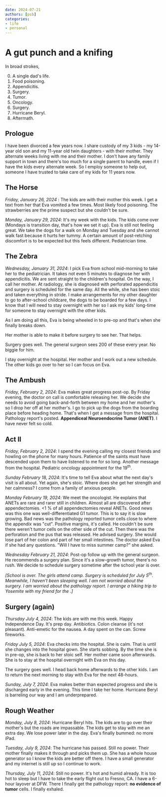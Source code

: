 ```yaml
---
date: 2024-07-21
authors: [psb]
categories:
- life
- personal
---
```


# A gut punch and a knifing

In broad strokes,

0. A single dad's life.
1. Food poisoning.
2. Appendicitis.
3. Surgery.
4. Tumor.
5. Oncology.
6. Surgery.
7. Hurricane Beryl.
6. Aftermath.

## Prologue

I have been divorced a few years now. I share custody of my 3 kids - my 14-year old son and my 11-year old twin daughters - with their mother. They alternate weeks living with me and their mother. I don't have any family support in town and there's too much for a single parent to handle, even if I have the kids every alternate week. So I employ someone to help out, someone I  have trusted to take care of my kids for 11 years now. 

## The Horse

_Friday, January 26, 2024_ : The kids are with their mother this week. I get a text from her that Eva vomited a few times.
Most likely food poisoning. The strawberries are the prime suspect but she couldn't be sure.

_Monday, January 29, 2024_: It's my week with the kids. The kids come over (Mondays is transition day, that's how we set it up). Eva is still not feeling great. We take the dogs for a walk on Monday and Tuesday and she cannot walk fast because it hurts her tummy. A certain amount of post-retching discomfort is to be expected but this feels different. Pediatrician time. 

## The Zebra

_Wednesday, January 31, 2024_: I pick Eva from school mid-morning to take her to the pediatrician. It takes not even 5 minutes to diagnose her with appendicitis. We are sent straight to the children's hospital. On the way, I call her mother. At radiology, she is diagnosed with perforated appendicitis and surgery is scheduled for the same day. All the while, she has been stoic and taken everything in stride. I make arrangements for my other daughter to go to after-school childcare, the dogs to be boarded for a few days. I know that I will need to stay overnight with her so I ask my kids' long-time for someone to stay overnight with the other kids.

As I am doing all this, Eva is being wheeled in to pre-op and that's when she finally breaks down. 

Her mother is able to make it before surgery to see her. That helps.

Surgery goes well. The general surgeon sees 200 of these every year. No biggie for him. 

I stay overnight at the hospital. Her mother and I work out a new schedule. The other kids go over to her so I can focus on Eva.

## The Ambush

_Friday, February 2, 2024_: Eva makes great progress post-op. By Friday evening, the doctor on call is comfortable releasing her. We decide she needs to avoid going back-and-forth between my home and her mother's so I drop her off at her mother's. I go to pick up the dogs from the boarding place before heading home. That's when I get a message from the hospital. Pathology report's posted.  **Appendiceal Neuroendocrine Tumor (ANET)**. I have never felt so cold.

## Act II

_Friday, February 2, 2024_: I spend the evening calling my closest friends and howling on the phone for many hours. Patience of the saints must  have descended upon them to have listened to me for so long. Another message from the hospital. Pediatric oncology appointment for the 19<sup>th</sup>. 

_Sunday February 18, 2024_: It's time to tell Eva about what the next day's visit is all about. Yet again, she's stoic. Where does she get her strength and her calmness? I come from a family of anxious people.

_Monday February 19, 2024_: We meet the oncologist. He explains that ANETs are rare and rarer still in children. Almost all are discovered after appendectomies. <1 % of all appendectomies reveal ANETs. Good news was this one was well-differentiated G1 tumor. This is to say it is slow growing. Bad news was the pathology reported tumor cells close to where the appendix was "cut". Positive margins, it's called. He couldn't be sure there weren't tumor cells on the other side of the cut. Then there was the perforation and the pus that was released. He advised surgery. She would lose part of her colon and part of her small intestines. The doctor asked Eva if she had any questions. "Will I have to miss summer camp?" she asked. 

_Wednesday February 21, 2024_: Post-op follow up with the general surgeon. He recommends a surgery plan. Since it's a slow-growth tumor, there's no rush. We decide to schedule surgery sometime after the school year is over. 

_[School is over. The girls attend camp. Surgery is scheduled for July 5<sup>th</sup>. Meanwhile, I haven't been sleeping well. I am not worried about the surgery. I am worried about the pathology report. I arrange a hiking trip to Yosemite with my friend for the .]_

## Surgery (again)

_Thursday July 4, 2024_: The kids are with me this week. Happy Independence Day. It's prep day. Antibiotics. Colon cleanse (it's not pleasant). Anti-emetic for the nausea. A day spent on the can. Screw fireworks.

_Friday July 5, 2024_: Eva checks into the hospital. She is calm. That is until she changes into the hospital gown. She starts sobbing. By the time she is in pre-op, she is back to her stoic self. Her mother came soon afterwards. She is to stay at the hospital overnight with Eva on this day. 

The surgery goes well. I head back home afterwards to the other kids. I am to return the next morning to stay with Eva for the next 48-hours. 

_Sunday, July 7, 2024_: Eva makes better than expected progress and she is discharged early in the evening. This time I take her home. Hurricane Beryl is barreling our way and I am underprepared.

## Rough Weather

_Monday, July 8, 2024_: Hurricane Beryl hits. The kids are to go over their mother's but the roads are impassable. The kids get to stay with me an extra day. We lose power later  in the day. Eva's finally bummed: no more iPad.

_Tuesday, July 9, 2024_: The hurricane has passed. Still no power. Their mother finally makes it through and picks them up. She has a whole house generator so I know the kids are better off there. I have a small generator and my internet is still up so I continue to work.

_Thursday, July 11, 2024_: Still no power. It's hot and humid already. It is too hot to sleep but I have to take the early flight out to Fresno, CA. I have a 6-hour layover at DFW. There I finally get the pathology report: **no evidence of tumor** cells. I finally exhaled.
